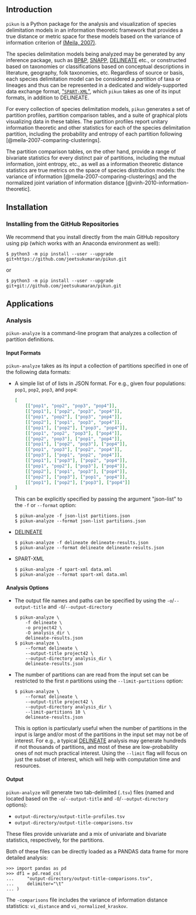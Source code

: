 ## Introduction

`pikun` is a Python package for the analysis and visualization of species delimitation models in an information theoretic framework that provides a true distance or metric space for these models based on the variance of information criterion of [(Meila, 2007)]().

The species delimitation models being analyzed may be generated by any inference package, such as [BP&P](flouri-2018-species-tree), [SNAPP](https://www.beast2.org/snapp/), [DELINEATE](https://github.com/jsukumaran/delineate) etc., or constructed based on taxonomies or classifications based on conceptual descriptions in literature, geography, folk taxonomies, etc.
Regardless of source or basis, each species delimitation model can be considered a *partition* of taxa or lineages and thus can be represented in a dedicated and widely-supported data exchange format, ["`SPART-XML`"](@miralles-2022-spart-versatile), which `pikun` takes as one of its input formats, in addition to DELINEATE.

For every collection of species delimitation models, `pikun` generates a set of partition profiles, partition comparison tables, and a suite of graphical plots visualizing data in these tables.
The partition profiles report unitary information theoretic and other statistics for each of the species delimitation partition, including the probability and entropy of each partition following [@meila-2007-comparing-clusterings].

The partition comparison tables, on the other hand, provide a range of bivariate statistics for every distinct pair of partitions, including the mutual information, joint entropy, etc., as well as a information theoretic distance statistics are true metrics on the space of species distribution models: the variance of information [@meila-2007-comparing-clusterings] and the normalized joint variation of information distance [@vinh-2010-information-theoretic].

## Installation

### Installing from the GitHub Repositories

We recommend that you install directly from the main GitHub repository using pip (which works with an Anaconda environment as well):

```
$ python3 -m pip install --user --upgrade git+https://github.com/jeetsukumaran/pikun.git
```

or

```
$ python3 -m pip install --user --upgrade git+git://github.com/jeetsukumaran/pikun.git
```

## Applications

### Analysis

``pikun-analyze`` is a command-line program that analyzes a collection of partition definitions.

#### Input Formats

``pikun-analyze`` takes as its input a collection of partitions specified in one of the following data formats:

-   A simple list of of lists in JSON format.
    For e.g., given four populations: ``pop1``, ``pop2``, ``pop3``, and ``pop4``:

    ``` json
    [
        [["pop1", "pop2", "pop3", "pop4"]],
        [["pop1"], ["pop2", "pop3", "pop4"]],
        [["pop1", "pop2"], ["pop3", "pop4"]],
        [["pop2"], ["pop1", "pop3", "pop4"]],
        [["pop1"], ["pop2"], ["pop3", "pop4"]],
        [["pop1", "pop2", "pop3"], ["pop4"]],
        [["pop2", "pop3"], ["pop1", "pop4"]],
        [["pop1"], ["pop2", "pop3"], ["pop4"]],
        [["pop1", "pop3"], ["pop2", "pop4"]],
        [["pop3"], ["pop1", "pop2", "pop4"]],
        [["pop1"], ["pop3"], ["pop2", "pop4"]],
        [["pop1", "pop2"], ["pop3"], ["pop4"]],
        [["pop2"], ["pop1", "pop3"], ["pop4"]],
        [["pop2"], ["pop3"], ["pop1", "pop4"]],
        [["pop1"], ["pop2"], ["pop3"], ["pop4"]]
    ]
    ```

    This can be explicitly specified by passing the argument "json-list" to the ``-f`` or ``--format`` option:

    ```
    $ pikun-analyze -f json-list partitions.json
    $ pikun-analyze --format json-list partitions.json
    ```

-   [DELINEATE](https://github.com/jsukumaran/delineate)

    ```
    $ pikun-analyze -f delineate delineate-results.json
    $ pikun-analyze --format delineate delineate-results.json
    ```

- SPART-XML

    ```
    $ pikun-analyze -f spart-xml data.xml
    $ pikun-analyze --format spart-xml data.xml
    ```

#### Analysis Options

-   The output file names and paths can be specified by using the ``-o``/``--output-title`` and ``-O``/``--output-directory``

    ```
    $ pikun-analyze \
        -f delineate \
        -o project42 \
        -O analysis_dir \
        delineate-results.json
    $ pikun-analyze \
        --format delineate \
        --output-title project42 \
        --output-directory analysis_dir \
        delineate-results.json
    ```

-   The number of partitions can are read from the input set can be restricted to the first $n$ partitions using the ``--limit-partitions`` option:

    ```
    $ pikun-analyze \
        --format delineate \
        --output-title project42 \
        --output-directory analysis_dir \
        --limit-partitions 10 \
        delineate-results.json
    ```

    This is option is particularly useful when the number of partitions in the input is large and/or most of the partitions in the input set may not be of interest.
    For e.g., a typical [DELINEATE](https://github.com/jsukumaran/delineate) analysis may generate hundreds if not thousands of partitions, and most of these are low-probability ones of not much practical interest.
    Using the ``--limit`` flag will focus on just the subset of interest, which will help with computation time and resources.

#### Output

``pikun-analyze`` will generate two tab-delimited (``.tsv``) files (named and located based on the ``-o``/``--output-title`` and ``-O``/``--output-directory`` options):

- ``output-directory/output-title-profiles.tsv``
- ``output-directory/output-title-comparisons.tsv``

These files provide univariate and a mix of univariate and bivariate statistics, respectively, for the partitions.

Both of these files can be directly loaded as a PANDAS data frame for more detailed analysis:

```
>>> import pandas as pd
>>> df1 = pd.read_cs(
...     "output-directory/output-title-comparisons.tsv",
...     delimiter="\t"
... )
```

The ``-comparisons`` file includes the variance of information distance statistics: ``vi_distance`` and ``vi_normalized_kraskov``.














